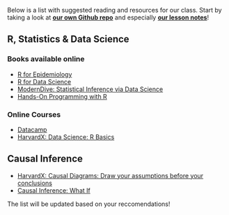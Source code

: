 Below is a list with suggested reading and resources for our class. 
Start by taking a look at **[our own Github repo](<https://github.com/transatlantic-comppsych/teaching_Athens>)** and especially **[our lesson notes](<https://github.com/transatlantic-comppsych/teaching_Athens/blob/main/athens_teaching_code.Rmd>)**!
## R, Statistics & Data Science
### Books available online
- [R for Epidemiology](<https://www.r4epi.com/>)
- [R for Data Science](<https://r4ds.hadley.nz/>)
- [ModernDive: Statistical Inference via Data Science](<https://moderndive.com/index.html>)
- [Hands-On Programming with R](<https://rstudio-education.github.io/hopr/>)
### Online Courses
- [Datacamp](<https://www.datacamp.com/>)
- [HarvardX: Data Science: R Basics](<https://www.edx.org/learn/r-programming/harvard-university-data-science-r-basics>)
## Causal Inference
- [HarvardX: Causal Diagrams: Draw your assumptions before your conclusions](<https://www.edx.org/learn/data-analysis/harvard-university-causal-diagrams-draw-your-assumptions-before-your-conclusions>)
- [Causal Inference: What If](<https://www.hsph.harvard.edu/miguel-hernan/causal-inference-book/>)

The list will be updated based on your reccomendations!